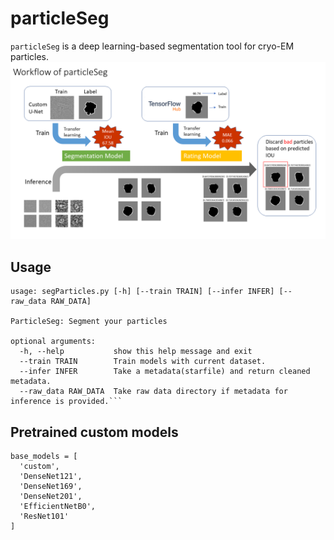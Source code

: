 # particleSeg
`particleSeg` is a deep learning-based segmentation tool for cryo-EM particles.
![work_flow](images/workflow.png)

## Usage
```
usage: segParticles.py [-h] [--train TRAIN] [--infer INFER] [--raw_data RAW_DATA]

ParticleSeg: Segment your particles

optional arguments:
  -h, --help           show this help message and exit
  --train TRAIN        Train models with current dataset.
  --infer INFER        Take a metadata(starfile) and return cleaned metadata.
  --raw_data RAW_DATA  Take raw data directory if metadata for inference is provided.```

```
## Pretrained custom models
```
base_models = [
  'custom',
  'DenseNet121',
  'DenseNet169',
  'DenseNet201',
  'EfficientNetB0',
  'ResNet101'
]
```
